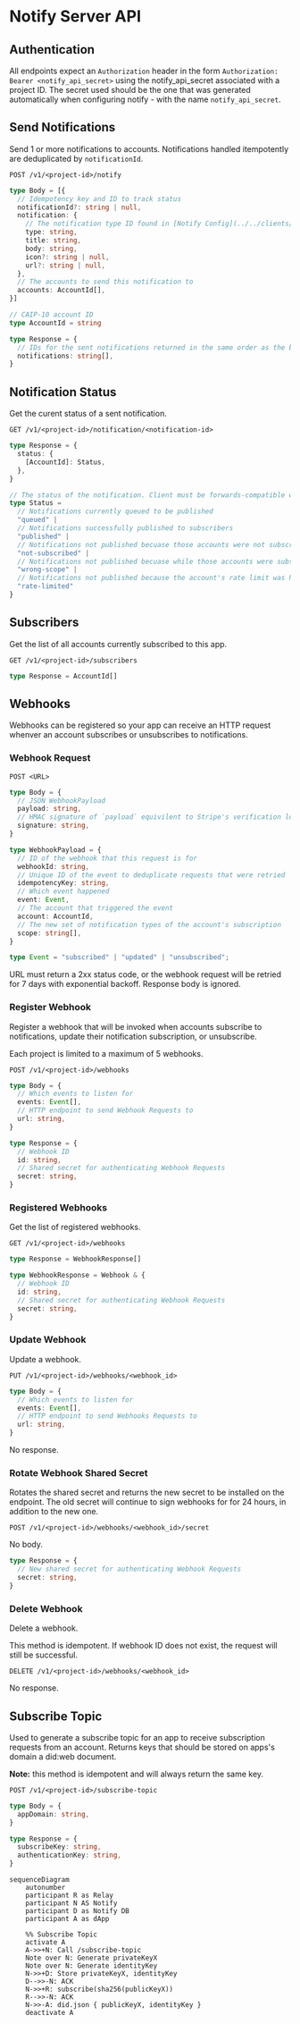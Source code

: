 # Notify Server API

## Authentication

All endpoints expect an `Authorization` header in the form `Authorization: Bearer <notify_api_secret>` using the notify_api_secret associated with a project ID. The secret used should be the one that was generated automatically when configuring notify - with the name `notify_api_secret`.

## Send Notifications

Send 1 or more notifications to accounts. Notifications handled itempotently are deduplicated by `notificationId`.

`POST /v1/<project-id>/notify`

```typescript
type Body = [{
  // Idempotency key and ID to track status
  notificationId?: string | null,
  notification: {
    // The notification type ID found in [Notify Config](../../clients/notify/notify-config.md)
    type: string,
    title: string,
    body: string,
    icon?: string | null,
    url?: string | null,
  },
  // The accounts to send this notification to
  accounts: AccountId[],
}]
```

```typescript
// CAIP-10 account ID
type AccountId = string
```

```typescript
type Response = {
  // IDs for the sent notifications returned in the same order as the body. If a `notificationId` wasn't specified in the request, one will be generated.
  notifications: string[],
}
```

## Notification Status

Get the curent status of a sent notification.

`GET /v1/<project-id>/notification/<notification-id>`

```typescript
type Response = {
  status: {
    [AccountId]: Status,
  },
}
```

```typescript
// The status of the notification. Client must be forwards-compatible with new statuses.
type Status = 
  // Notifications currently queued to be published
  "queued" |
  // Notifications successfully published to subscribers
  "published" |
  // Notifications not published becuase those accounts were not subscribers
  "not-subscribed" |
  // Notifications not published becuase while those accounts were subscribers, they were not subscribed to the sent notification type
  "wrong-scope" |
  // Notifications not published because the account's rate limit was hit
  "rate-limited"
}
```

## Subscribers 

Get the list of all accounts currently subscribed to this app.

`GET /v1/<project-id>/subscribers`

```typescript
type Response = AccountId[]
```

## Webhooks

Webhooks can be registered so your app can receive an HTTP request whenver an account subscribes or unsubscribes to notifications.

### Webhook Request

`POST <URL>`

```typescript
type Body = {
  // JSON WebhookPayload
  payload: string,
  // HMAC signature of `payload` equivilent to Stripe's verification logic: https://stripe.com/docs/webhooks#verify-manually
  signature: string,
}

type WebhookPayload = {
  // ID of the webhook that this request is for
  webhookId: string,
  // Unique ID of the event to deduplicate requests that were retried
  idempotencyKey: string,
  // Which event happened
  event: Event,
  // The account that triggered the event
  account: AccountId,
  // The new set of notification types of the account's subscription
  scope: string[],
}

type Event = "subscribed" | "updated" | "unsubscribed";
```

URL must return a 2xx status code, or the webhook request will be retried for 7 days with exponential backoff. Response body is ignored.

### Register Webhook

Register a webhook that will be invoked when accounts subscribe to notifications, update their notification subscription, or unsubscribe.

Each project is limited to a maximum of 5 webhooks.

`POST /v1/<project-id>/webhooks`

```typescript
type Body = {
  // Which events to listen for
  events: Event[],
  // HTTP endpoint to send Webhook Requests to
  url: string,
}
```

```typescript
type Response = {
  // Webhook ID
  id: string,
  // Shared secret for authenticating Webhook Requests
  secret: string,
}
```

### Registered Webhooks

Get the list of registered webhooks.

`GET /v1/<project-id>/webhooks`

```typescript
type Response = WebhookResponse[]

type WebhookResponse = Webhook & {
  // Webhook ID
  id: string,
  // Shared secret for authenticating Webhook Requests
  secret: string,
}
```

### Update Webhook

Update a webhook.

`PUT /v1/<project-id>/webhooks/<webhook_id>`

```typescript
type Body = {
  // Which events to listen for
  events: Event[],
  // HTTP endpoint to send Webhooks Requests to
  url: string,
}
```

No response.

### Rotate Webhook Shared Secret

Rotates the shared secret and returns the new secret to be installed on the endpoint. The old secret will continue to sign webhooks for for 24 hours, in addition to the new one.

`POST /v1/<project-id>/webhooks/<webhook_id>/secret`

No body.

```typescript
type Response = {
  // New shared secret for authenticating Webhook Requests
  secret: string,
}
```

### Delete Webhook

Delete a webhook.

This method is idempotent. If webhook ID does not exist, the request will still be successful.

`DELETE /v1/<project-id>/webhooks/<webhook_id>`

No response.

## Subscribe Topic

Used to generate a subscribe topic for an app to receive subscription requests from an account. Returns keys that should be stored on apps's domain a did:web document.

**Note:** this method is idempotent and will always return the same key.

`POST /v1/<project-id>/subscribe-topic`

```typescript
type Body = {
  appDomain: string,
}
``` 

```typescript
type Response = {
  subscribeKey: string,
  authenticationKey: string,
}
```

```mermaid
sequenceDiagram
    autonumber
    participant R as Relay
    participant N AS Notify
    participant D as Notify DB
    participant A as dApp

    %% Subscribe Topic
    activate A
    A->>+N: Call /subscribe-topic 
    Note over N: Generate privateKeyX
    Note over N: Generate identityKey
    N->>+D: Store privateKeyX, identityKey
    D-->>-N: ACK
    N->>+R: subscribe(sha256(publicKeyX))
    R-->>-N: ACK
    N->>-A: did.json { publicKeyX, identityKey }
    deactivate A
```
